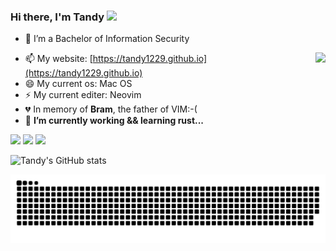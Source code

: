 ### Hi there, I'm Tandy <img src="https://media.giphy.com/media/hvRJCLFzcasrR4ia7z/giphy.gif" width="25px">

- 🌱 I’m a Bachelor of Information Security

<img align="right" src="https://github-readme-stats.vercel.app/api/top-langs/?username=tandy1229&theme=radical&hide=javascript,html,css,asl" />

- 📫 My website: [https://tandy1229.github.io](https://tandy1229.github.io)
- 😄 My current os: Mac OS
- ⚡ My current editer: Neovim
- 💔 In memory of ****Bram****, the father of VIM:-(
- 🔭 ****I’m currently working && learning rust...****

![](https://img.shields.io/github/stars/tandy1229?style=for-the-badge&logo=github)
![](https://img.shields.io/github/followers/tandy1229?style=for-the-badge&logo=github) 
![](https://komarev.com/ghpvc/?username=tandy1229&label=Profile%20views%20since%202022-11-29&style=for-the-badge)



![Tandy's GitHub stats](https://github-readme-stats.vercel.app/api?username=tandy1229&show_icons=true&theme=radical)

<p align="center">
  <img src="https://raw.githubusercontent.com/ray-x/ray-x/output/github-contribution-grid-snake.svg" />
</p>


<!--
![Tandy's github activity graph](https://activity-graph.herokuapp.com/graph?username=tandy1229&theme=tokyo-night)



**tandy1229/tandy1229** is a ✨ _special_ ✨ repository because its `README.md` (this file) appears on your GitHub profile.

Here are some ideas to get you started:

- 🔭 I’m currently working on ...
- 🌱 I’m currently learning ...
- 👯 I’m looking to collaborate on ...
- 🤔 I’m looking for help with ...
- 💬 Ask me about ...
- 📫 How to reach me: ...
- 😄 Pronouns: ...
- ⚡ Fun fact: ...
-->

